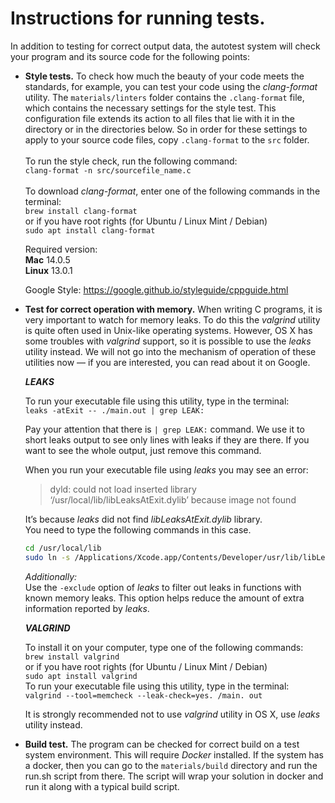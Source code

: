 # Instructions for running tests.

In addition to testing for correct output data, the autotest system will check your program and its source code for the
following points:

* **Style tests.** To check how much the beauty of your code meets the standards, for example, you can test your code
  using the _clang-format_ utility. The ```materials/linters``` folder contains the ```.clang-format``` file, which
  contains the necessary settings for the style test. This configuration file extends its action to all files that lie
  with it in the directory or in the directories below. So in order for these settings to apply to your source code
  files, copy ```.clang-format``` to the ```src``` folder. \
  \
  To run the style check, run the following command: \
  ```clang-format -n src/sourcefile_name.c``` \
  \
  To download _clang-format_, enter one of the following commands in the terminal: \
  ```brew install clang-format``` \
  or if you have root rights (for Ubuntu / Linux Mint / Debian) \
  ```sudo apt install clang-format```

  Required version: \
  **Mac** 14.0.5 \
  **Linux** 13.0.1

  Google Style: https://google.github.io/styleguide/cppguide.html


* **Test for correct operation with memory.** When writing C programs, it is very important to watch for memory leaks.
  To do this the _valgrind_ utility is quite often used in Unix-like operating systems. However, OS X has some troubles
  with _valgrind_ support, so it is possible to use the _leaks_ utility instead. We will not go into the mechanism of
  operation of these utilities now — if you are interested, you can read about it on Google.

  **_LEAKS_**

  To run your executable file using this utility, type in the terminal: \
  ```leaks -atExit -- ./main.out | grep LEAK:```

  Pay your attention that there is ```| grep LEAK:``` command. We use it to short leaks output to see only lines with
  leaks if they are there. If you want to see the whole output, just remove this command.

  When you run your executable file using _leaks_ you may see an error:
  > dyld: could not load inserted library ‘/usr/local/lib/libLeaksAtExit.dylib’ because image not found

  It’s because _leaks_ did not find _libLeaksAtExit.dylib_ library. \
  You need to type the following commands in this case.
  ```sh
  cd /usr/local/lib  
  sudo ln -s /Applications/Xcode.app/Contents/Developer/usr/lib/libLeaksAtExit.dylib
  ```

  _Additionally:_  \
  Use the ```-exclude``` option of _leaks_ to filter out leaks in functions with known memory leaks. This option helps
  reduce the amount of extra information reported by _leaks_.

  **_VALGRIND_**
  
  To install it on your computer, type one of the following commands: \
   ```brew install valgrind``` \
   or if you have root rights (for Ubuntu / Linux Mint / Debian) \
   ```sudo apt install valgrind``` \
   To run your executable file using this utility, type in the terminal: \
   ```valgrind --tool=memcheck --leak-check=yes. /main. out```
   
   It is strongly recommended not to use _valgrind_ utility in OS X, use _leaks_ utility instead.

* **Build test.** The program can be checked for correct build on a test system environment. This will require _Docker_
  installed. If the system has a docker, then you can go to the `materials/build` directory and run the run.sh script
  from there. The script will wrap your solution in docker and run it along with a typical build script.